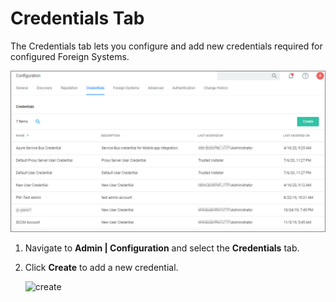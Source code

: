 [title]: # (Credentials Tab)
[tags]: # (admin,configuration)
[priority]: # (1)
# Credentials Tab

The Credentials tab lets you configure and add new credentials required for configured Foreign Systems.

![credentials page](images/config-credentials.png "Credentials tab to configure, add, and delete user/group credentials")

1. Navigate to __Admin | Configuration__ and select the __Credentials__ tab.
1. Click __Create__ to add a new credential.

   ![create](image/new-cred.png "Creating a new credential")
